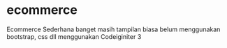 # ecommerce
Ecommerce Sederhana banget masih tampilan biasa belum menggunakan bootstrap, css dll menggunakan Codeiginiter 3
